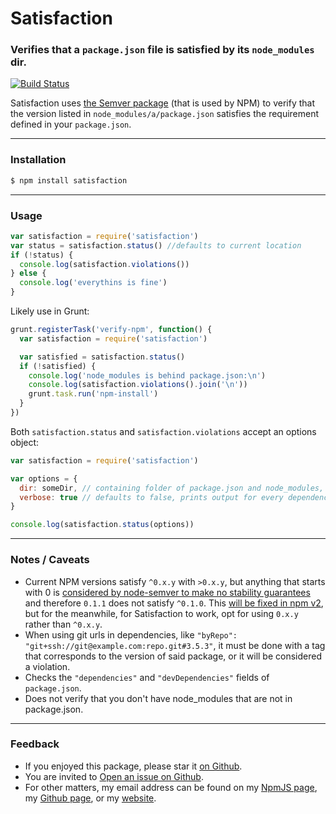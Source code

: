 # Satisfaction

### Verifies that a `package.json` file is satisfied by its `node_modules` dir.

[![Build Status](https://travis-ci.org/danyshaanan/satisfaction.png?branch=master)](https://travis-ci.org/danyshaanan/satisfaction)

Satisfaction uses
[the Semver package](https://github.com/npm/node-semver)
(that is used by NPM) to verify that the version listed in `node_modules/a/package.json`
satisfies the requirement defined in your `package.json`.


* * *
### Installation
```bash
$ npm install satisfaction
```

* * *
### Usage

```js
var satisfaction = require('satisfaction')
var status = satisfaction.status() //defaults to current location
if (!status) {
  console.log(satisfaction.violations())
} else {
  console.log('everythins is fine')
}
```

Likely use in Grunt:
```js
grunt.registerTask('verify-npm', function() {
  var satisfaction = require('satisfaction')

  var satisfied = satisfaction.status()
  if (!satisfied) {
    console.log('node_modules is behind package.json:\n')
    console.log(satisfaction.violations().join('\n'))
    grunt.task.run('npm-install')
  }
})
```

Both `satisfaction.status` and `satisfaction.violations` accept an options object:
```js
var satisfaction = require('satisfaction')

var options = {
  dir: someDir, // containing folder of package.json and node_modules, defaults to process.cwd()
  verbose: true // defaults to false, prints output for every dependency checked
}

console.log(satisfaction.status(options))
```

* * *
### Notes / Caveats
* Current NPM versions satisfy `^0.x.y` with `>0.x.y`, but anything that starts with 0 is [considered by node-semver to make no stability guarantees](https://www.npmjs.org/doc/misc/semver.html) and therefore `0.1.1` does not satisfy `^0.1.0`. This [will be fixed in npm v2](https://github.com/npm/npm/issues/5695), but for the meanwhile, for Satisfaction to work, opt for using `0.x.y` rather than `^0.x.y`.
* When using git urls in dependencies, like `"byRepo": "git+ssh://git@example.com:repo.git#3.5.3"`, it must be done with a tag that corresponds to the version of said package, or it will be considered a violation.
* Checks the `"dependencies"` and `"devDependencies"` fields of `package.json`.
* Does not verify that you don't have node_modules that are not in package.json.

* * *
### Feedback
* If you enjoyed this package, please star it [on Github](https://github.com/danyshaanan/satisfaction).
* You are invited to [Open an issue on Github](https://github.com/danyshaanan/satisfaction/issues).
* For other matters, my email address can be found on my [NpmJS page](https://www.npmjs.org/~danyshaanan), my [Github page](https://github.com/danyshaanan), or my [website](http://danyshaanan.com/).
